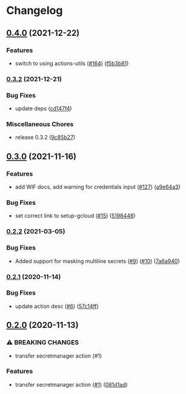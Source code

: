 # Changelog

## [0.4.0](https://www.github.com/google-github-actions/get-secretmanager-secrets/compare/v0.3.2...v0.4.0) (2021-12-22)


### Features

* switch to using actions-utils ([#164](https://www.github.com/google-github-actions/get-secretmanager-secrets/issues/164)) ([f5b3b81](https://www.github.com/google-github-actions/get-secretmanager-secrets/commit/f5b3b81ba32bc04178d46f13c474b6103f702584))

### [0.3.2](https://www.github.com/google-github-actions/get-secretmanager-secrets/compare/v0.3.0...v0.3.2) (2021-12-21)


### Bug Fixes

* update deps ([cd147f4](https://www.github.com/google-github-actions/get-secretmanager-secrets/commit/cd147f43edbbdea7e395556b98bcec802eb88701))


### Miscellaneous Chores

* release 0.3.2 ([9c85b27](https://www.github.com/google-github-actions/get-secretmanager-secrets/commit/9c85b2799abbe37ba48d8e9962e158edfde3001b))

## [0.3.0](https://www.github.com/google-github-actions/get-secretmanager-secrets/compare/v0.2.2...v0.3.0) (2021-11-16)


### Features

* add WIF docs, add warning for credentials input ([#127](https://www.github.com/google-github-actions/get-secretmanager-secrets/issues/127)) ([a9e64a3](https://www.github.com/google-github-actions/get-secretmanager-secrets/commit/a9e64a3fa27b447fc2ee3fa5f52dea9faf1e6c18))


### Bug Fixes

* set correct link to setup-gcloud ([#15](https://www.github.com/google-github-actions/get-secretmanager-secrets/issues/15)) ([5198448](https://www.github.com/google-github-actions/get-secretmanager-secrets/commit/5198448f1d02ed8e708bc31ac6c24be6790b7048))

### [0.2.2](https://www.github.com/google-github-actions/get-secretmanager-secrets/compare/v0.2.1...v0.2.2) (2021-03-05)


### Bug Fixes

* Added support for masking multiline secrets ([#9](https://www.github.com/google-github-actions/get-secretmanager-secrets/issues/9)) ([#10](https://www.github.com/google-github-actions/get-secretmanager-secrets/issues/10)) ([7a6a940](https://www.github.com/google-github-actions/get-secretmanager-secrets/commit/7a6a9404f3ef177ec8b310c95a51b8bee20bd09f))

### [0.2.1](https://www.github.com/google-github-actions/get-secretmanager-secrets/compare/v0.2.0...v0.2.1) (2020-11-14)


### Bug Fixes

* update action desc ([#6](https://www.github.com/google-github-actions/get-secretmanager-secrets/issues/6)) ([57c14ff](https://www.github.com/google-github-actions/get-secretmanager-secrets/commit/57c14fff8763c66b8704d8035add5d46e3087e02))

## [0.2.0](https://www.github.com/google-github-actions/get-secretmanager-secrets/compare/v0.1.0...v0.2.0) (2020-11-13)


### ⚠ BREAKING CHANGES

* transfer secretmanager action (#1)

### Features

* transfer secretmanager action ([#1](https://www.github.com/google-github-actions/get-secretmanager-secrets/issues/1)) ([081d1ad](https://www.github.com/google-github-actions/get-secretmanager-secrets/commit/081d1add35abdb1374fbcb92291f0c2c875f0720))
